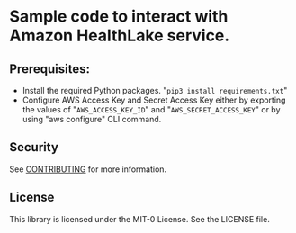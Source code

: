 # Sample code to interact with Amazon HealthLake service.

## Prerequisites:
- Install the required Python packages. "`pip3 install requirements.txt`"
- Configure AWS Access Key and Secret Access Key either by exporting the values of "`AWS_ACCESS_KEY_ID`" and "`AWS_SECRET_ACCESS_KEY`" or by using "aws configure" CLI command.

## Security

See [CONTRIBUTING](CONTRIBUTING.md#security-issue-notifications) for more information.

## License

This library is licensed under the MIT-0 License. See the LICENSE file.

